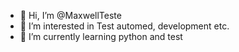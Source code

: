 - 👋 Hi, I’m @MaxwellTeste
- 👀 I’m interested in Test automed, development etc.
- 🌱 I’m currently learning python and test 


<!---
MaxwellTeste/MaxwellTeste is a ✨ special ✨ repository because its `README.md` (this file) appears on your GitHub profile.
You can click the Preview link to take a look at your changes.
--->
